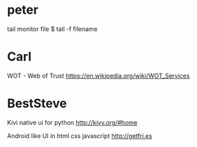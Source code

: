 # peter

tail monitor file
$ tail -f filename

# Carl

WOT - Web of Trust
<https://en.wikipedia.org/wiki/WOT_Services>  

# BestSteve

Kivi native ui for python
<http://kivy.org/#home>  

Android like UI in html css javascript
<http://getfri.es>  